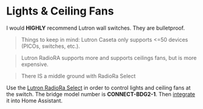 # Lights &  Ceiling Fans

I would **HIGHLY** recommend Lutron wall switches. They are bulletproof.

> Things to keep in mind: Lutron Caseta only supports <=50 devices (PICOs, switches, etc.).

> Lutron RadioRA supports more and supports ceilings fans, but is more expensive.

> There IS a middle ground with RadioRa Select

Use the [Lutron RadioRa Select](https://www.literitecontrols.com/product/connect-bdg2-1-radio-ra2-connect-bridge/) in order to control lights and ceiling fans at the switch. The bridge model number is **CONNECT-BDG2-1**. Then [integrate](https://www.home-assistant.io/components/lutron/) it into Home Assistant.
